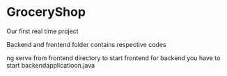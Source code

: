 # GroceryShop
Our first real time project


Backend and frontend folder contains respective codes

ng serve from frontend directory to start frontend
for backend you have to start backendapplicatioon.java
